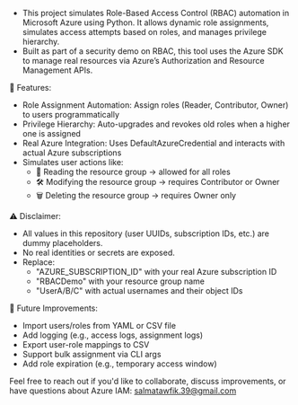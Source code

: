 - This project simulates Role-Based Access Control (RBAC) automation in Microsoft Azure using Python. It allows dynamic role assignments, simulates access attempts based on roles, and manages privilege hierarchy.
- Built as part of a security demo on RBAC, this tool uses the Azure SDK to manage real resources via Azure’s Authorization and Resource Management APIs.

🚀 Features:
- Role Assignment Automation: Assign roles (Reader, Contributor, Owner) to users programmatically
- Privilege Hierarchy: Auto-upgrades and revokes old roles when a higher one is assigned
- Real Azure Integration: Uses DefaultAzureCredential and interacts with actual Azure subscriptions
- Simulates user actions like:
   - 📖 Reading the resource group → allowed for all roles
   - 🛠 Modifying the resource group → requires Contributor or Owner
   - 🗑 Deleting the resource group → requires Owner only

⚠ Disclaimer: 
   - All values in this repository (user UUIDs, subscription IDs, etc.) are dummy placeholders.
   - No real identities or secrets are exposed.
   - Replace:
     - "AZURE_SUBSCRIPTION_ID" with your real Azure subscription ID
     - "RBACDemo" with your resource group name
     - "UserA/B/C" with actual usernames and their object IDs

📌 Future Improvements:
   - Import users/roles from YAML or CSV file
   - Add logging (e.g., access logs, assignment logs)
   - Export user-role mappings to CSV
   - Support bulk assignment via CLI args
   - Add role expiration (e.g., temporary access window)

Feel free to reach out if you'd like to collaborate, discuss improvements, or have questions about Azure IAM: salmatawfik.39@gmail.com
